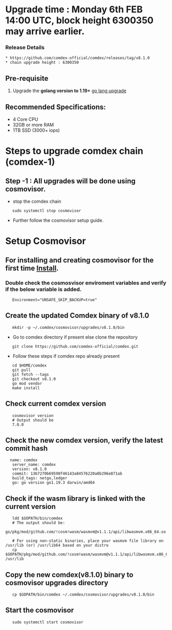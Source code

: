 # Upgrade time : Monday 6th FEB 14:00 UTC, block height 6300350 may arrive earlier. 

### Release Details
    * https://github.com/comdex-official/comdex/releases/tag/v8.1.0
    * chain upgrade height : 6300350


## Pre-requisite
1. Upgrade the **golang version to 1.19+** [go lang upgrade](https://go.dev/doc/install)

## Recommended Specifications:
   * 4 Core CPU
   * 32GB or more RAM
   * 1TB SSD (3000+ iops)

# Steps to upgrade comdex chain (comdex-1)

## Step -1 : All upgrades will be done using cosmovisor.

* stop the comdex chain

```shell
   sudo systemctl stop cosmovisor
```

* Further follow the cosmovisor setup guide.

# Setup Cosmovisor

## For installing and creating cosmovisor for the first time [Install](https://github.com/comdex-official/networks/blob/main/testnet/cosmovisor-setup.md). 

### Double check the cosmosvisor enviroment variables and verify if the below variable is added.

```shell
   Environment="UNSAFE_SKIP_BACKUP=true"
```

## Create the updated Comdex binary of v8.1.0

```shell
   mkdir -p ~/.comdex/cosmovisor/upgrades/v8.1.0/bin
```
* Go to comdex directory if present else clone the repository

```shell
   git clone https://github.com/comdex-official/comdex.git
```

* Follow these steps if comdex repo already present

```shell
   cd $HOME/comdex
   git pull
   git fetch --tags
   git checkout v8.1.0
   go mod vendor
   make install
```

## Check current comdex version
```shell
   cosmovisor version
   # Output should be
   7.0.0
```

## Check the new comdex version, verify the latest commit hash

```shell
  name: comdex
   server_name: comdex
   version: v8.1.0
   commit: 1367270b69590f46143a84576220a0b296e871ab
   build_tags: netgo,ledger
   go: go version go1.19.3 darwin/amd64

```

## Check if the wasm library is linked with the current version 

```shell
   ldd $GOPATH/bin/comdex
   # The output should be:
   go/pkg/mod/github.com/!cosm!wasm/wasmvm@v1.1.1/api/libwasmvm.x86_64.so

   # For using non-static binaries, place your wasmvm file library on /usr/lib (or) /usr/lib64 based on your distro
   cp $GOPATH/pkg/mod/github.com/!cosm!wasm/wasmvm@v1.1.1/api/libwasmvm.x86_64.so /usr/lib
```


## Copy the new comdex(v8.1.0) binary to cosmovisor upgrades directory

```shell
   cp $GOPATH/bin/comdex ~/.comdex/cosmovisor/upgrades/v8.1.0/bin
```

## Start the cosmovisor

```shell
   sudo systemctl start cosmovisor
```
